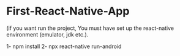 # First-React-Native-App

(if you want run the project, You must have set up the react-native environment (emulator, jdk etc.).

1- npm install
2- npx react-native run-android
